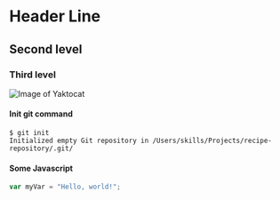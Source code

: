 # Header Line
## Second level
### Third level
![Image of Yaktocat](https://octodex.github.com/images/yaktocat.png)

#### Init git command
```
$ git init
Initialized empty Git repository in /Users/skills/Projects/recipe-repository/.git/
```

#### Some Javascript
``` javascript
var myVar = "Hello, world!";
```
